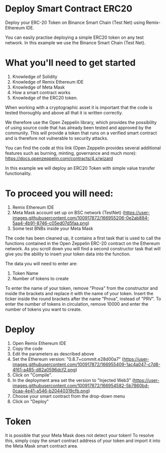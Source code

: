 # Deploy Smart Contract ERC20
Deploy your ERC-20 Token on Binance Smart Chain (Test Net) using Remix-Ethereum IDE.

You can easily practise deploying a simple ERC20 token on any test network. In this example we use the Binance Smart Chain (Test Net). 

# What you'll need to get started 
1) Knowledge of Solidity 
2) Knowledge of Remix Ethereum IDE 
3) Knowledge of Meta Mask 
4) How a smart contract works 
5) Knowledge of the ERC20 token.

When working with a cryptographic asset it is important that the code is tested thoroughly and above all that it is written correctly. 

We therefore use the Open Zeppelin library, which provides the possibility of using source code that has already been tested and approved by the community. This will provide a token that runs on a verified smart contract and is therefore not vulnerable to security attacks. 

You can find the code at this link (Open Zeppelin provides several additional features such as burning, minting, governance and much more): https://docs.openzeppelin.com/contracts/4.x/wizard

In this example we will deploy an ERC20 Token with simple value transfer functionality. 

# To proceed you will need:
1) Remix Ethereum IDE
2) Meta Mask account set up on BSC network (TestNet)
(https://user-images.githubusercontent.com/100917872/166955206-0e2ab884-5aa4-4b91-8746-c05ed07d5faa.png)
3) Some test BNBs inside your Meta Mask

The code has been cleaned up, it contains a first task that is used to call the functions contained in the Open Zeppelin ERC-20 contract on the Ethereum network. As you scroll down you will find a second constructor task that will give you the ability to insert your token data into the function. 

The data you will need to enter are: 

1) Token Name 
2) Number of tokens to create 

To enter the name of your token, remove "Prova" from the constructor and inside the brackets and replace it with the name of your token.
Insert the ticker inside the round brackets after the name "Prova", instead of "PRV".
To enter the number of tokens in circulation, remove 10000 and enter the number of tokens you want to create. 

# Deploy
1) Open Remix Ethereum IDE 
2) Copy the code 
3) Edit the parameters as described above 
4) Set the Ethereum version: "0.8.7+commit.e28d00a7"
(https://user-images.githubusercontent.com/100917872/166955409-1ac4a047-c7d8-4f61-a485-d82a0596dcf2.png)
5) Click on "Compile".
6) In the deployment area set the version to "Injected Web3"
(https://user-images.githubusercontent.com/100917872/166954582-5b7860bd-0caa-4e41-a546-b20440319cfb.png)
7) Choose your smart contract from the drop-down menu 
8) Click on "Deploy"

# Token 
It is possible that your Meta Mask does not detect your token!
To resolve this, simply copy the smart contract address of your token and import it into the Meta Mask smart contract area. 

